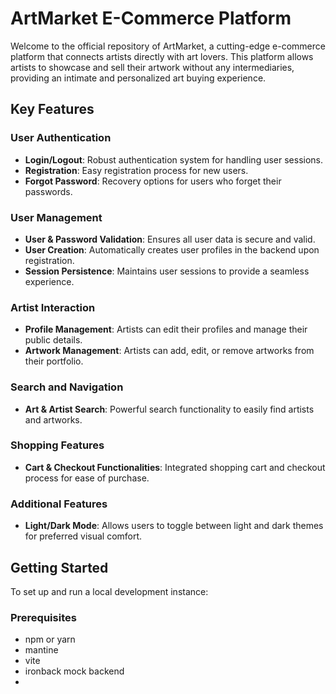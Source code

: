 # ArtMarket E-Commerce Platform

Welcome to the official repository of ArtMarket, a cutting-edge e-commerce platform that connects artists directly with art lovers. This platform allows artists to showcase and sell their artwork without any intermediaries, providing an intimate and personalized art buying experience.

## Key Features

### User Authentication
- **Login/Logout**: Robust authentication system for handling user sessions.
- **Registration**: Easy registration process for new users.
- **Forgot Password**: Recovery options for users who forget their passwords.

### User Management
- **User & Password Validation**: Ensures all user data is secure and valid.
- **User Creation**: Automatically creates user profiles in the backend upon registration.
- **Session Persistence**: Maintains user sessions to provide a seamless experience.

### Artist Interaction
- **Profile Management**: Artists can edit their profiles and manage their public details.
- **Artwork Management**: Artists can add, edit, or remove artworks from their portfolio.

### Search and Navigation
- **Art & Artist Search**: Powerful search functionality to easily find artists and artworks.

### Shopping Features
- **Cart & Checkout Functionalities**: Integrated shopping cart and checkout process for ease of purchase.

### Additional Features
- **Light/Dark Mode**: Allows users to toggle between light and dark themes for preferred visual comfort.

## Getting Started

To set up and run a local development instance:

### Prerequisites

- npm or yarn
- mantine
- vite
- ironback mock backend
- 
